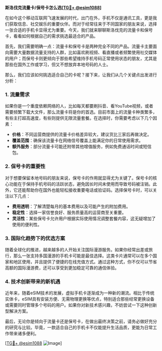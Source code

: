 **斯洛伐克流量卡/保号卡怎么选[[TG💪+ @esim1088](https://t.me/s/esim1088)]**

在如今这个移动互联网飞速发展的时代，出门在外，手机不仅是通讯工具，更是我们获取信息、社交娱乐的重要伙伴。而对于经常往来于不同国家的朋友来说，选择一张合适的手机卡显得尤为重要。今天，我们就来聊聊斯洛伐克的流量卡和保号卡，看看如何根据自己的需求挑选最适合的产品。

首先，我们需要明确一点：流量卡和保号卡是两种完全不同的产品。流量卡主要面向需要大量数据流量支持的人群，比如喜欢刷视频、看直播或者频繁使用社交媒体的用户；而保号卡则更倾向于那些希望维持手机号码正常使用状态的朋友，尤其是那些在国外工作或学习，但又不想放弃本地号码的人士。

那么，我们应该如何挑选适合自己的卡呢？接下来，让我们从几个关键点出发进行分析：

### **1. 流量需求**
如果你是一个重度依赖网络的人，比如每天都要刷抖音、看YouTube视频，或者需要频繁下载大文件，那么流量卡将是你的首选。目前市面上的流量卡种类繁多，有些主打超高速度，有些则提供无限流量套餐。在选择时，你需要考虑以下几个因素：
- **价格**：不同运营商提供的流量卡价格差异较大，建议货比三家后再做决定。
- **覆盖范围**：确保该流量卡在网络信号覆盖上能满足你的日常使用需求。
- **额外服务**：部分流量卡可能还附带其他增值服务，例如免费通话时间或短信包。

### **2. 保号卡的重要性**
对于想要保留本地号码的朋友来说，保号卡的作用就显得尤为关键了。保号卡的核心功能在于保持手机号码的活跃状态，避免因长时间未使用而导致号码被注销。此外，它还能帮助你在国外也能轻松接收重要电话或验证码。选择保号卡时，可以关注以下几点：
- **费用透明**：了解清楚每月的基本费用以及可能产生的附加费用。
- **稳定性**：选择一家信誉良好、服务质量高的运营商至关重要。
- **灵活性**：某些保号卡允许用户根据实际使用情况调整套餐内容，这无疑增加了使用的便利性。

### **3. 国际化趋势下的优选方案**
随着全球化的推进，越来越多的人开始关注国际漫游服务。如果你经常出差或旅行，那么一张支持多国漫游的手机卡可能是最佳选择。这类卡片通常可以在多个国家和地区使用，并且提供了便捷的在线充值方式。通过这种方式，你不仅可以节省高额的国际漫游费，还可以享受到更加稳定可靠的通信体验。

### **4. 技术创新带来的新机遇**
近年来，随着eSIM技术的发展，虚拟手机卡逐渐成为一种新的潮流。相比于传统实体卡，eSIM具有安装方便、无需物理更换等优点，特别适合那些经常更换设备或需要同时管理多个号码的用户。如果你对新技术感兴趣，不妨尝试一下这种创新型解决方案。

最后，无论你是倾向于流量卡还是保号卡，在做出最终决策之前，请务必做好充分的研究与比较。毕竟，一款适合自己的手机卡不仅能提升生活品质，更能为日常工作带来诸多便利。

[[TG💪+ @esim1088](https://t.me/s/esim1088) ![Image](https://i.postimg.cc/4NQfJmqS/Snipaste-2025-05-13-00-14-12.png)]